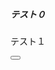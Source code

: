 <div class="card">
  <div class="card-body">
    <h5 class="card-title">テスト０</h5>
    <p class="card-text">テスト１</p>
    <a href="" target="_blank" class="btn btn-outline-danger me-2"><i class="bi bi-youtube"></i></a>
    <button class="btn btn-outline-dark" onclick=navigator.clipboard.writeText(this.parentElement.children[1].innerText)><i class="bi bi-clipboard"></i></button>
  </div>
</div>